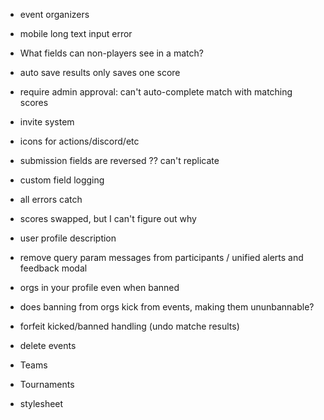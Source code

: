 - event organizers
- mobile long text input error
- What fields can non-players see in a match?
- auto save results only saves one score

- require admin approval: can't auto-complete match with matching scores
- invite system
- icons for actions/discord/etc
- submission fields are reversed ?? can't replicate
- custom field logging
- all errors catch
- scores swapped, but I can't figure out why
- user profile description
- remove query param messages from participants / unified alerts and feedback modal
- orgs in your profile even when banned
- does banning from orgs kick from events, making them ununbannable?
- forfeit kicked/banned handling (undo matche results)
- delete events
- Teams
- Tournaments
- stylesheet